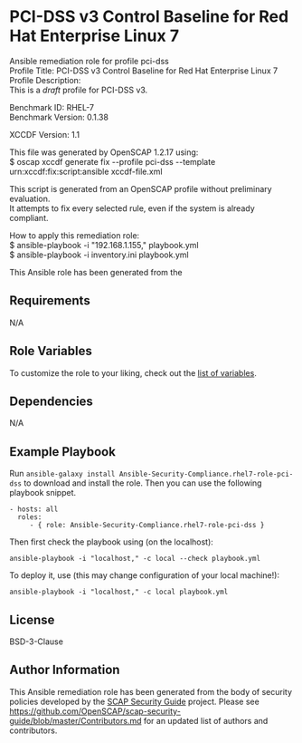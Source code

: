 PCI-DSS v3 Control Baseline for Red Hat Enterprise Linux 7
=========

Ansible remediation role for profile pci-dss  
Profile Title:  PCI-DSS v3 Control Baseline for Red Hat Enterprise Linux 7  
Profile Description:  
This is a *draft* profile for PCI-DSS v3.  
  
Benchmark ID:  RHEL-7  
Benchmark Version:  0.1.38  
  
XCCDF Version:  1.1  
  
This file was generated by OpenSCAP 1.2.17 using:  
	$ oscap xccdf generate fix --profile pci-dss --template urn:xccdf:fix:script:ansible xccdf-file.xml   
  
This script is generated from an OpenSCAP profile without preliminary evaluation.  
It attempts to fix every selected rule, even if the system is already compliant.  
  
How to apply this remediation role:  
$ ansible-playbook -i "192.168.1.155," playbook.yml  
$ ansible-playbook -i inventory.ini playbook.yml

This Ansible role has been generated from the


Requirements
------------

N/A

Role Variables
--------------

To customize the role to your liking, check out the [list of variables](vars/main.yml).

Dependencies
------------

N/A

Example Playbook
----------------

Run `ansible-galaxy install Ansible-Security-Compliance.rhel7-role-pci-dss` to
download and install the role. Then you can use the following playbook snippet.


    - hosts: all
      roles:
         - { role: Ansible-Security-Compliance.rhel7-role-pci-dss }


Then first check the playbook using (on the localhost):

    ansible-playbook -i "localhost," -c local --check playbook.yml

To deploy it, use (this may change configuration of your local machine!):

    ansible-playbook -i "localhost," -c local playbook.yml


License
-------

BSD-3-Clause

Author Information
------------------

This Ansible remediation role has been generated from the body of security policies developed by the [SCAP Security Guide](https://github.com/OpenSCAP/scap-security-guide) project. Please see https://github.com/OpenSCAP/scap-security-guide/blob/master/Contributors.md for an updated list of authors and contributors.
